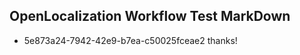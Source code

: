 ## OpenLocalization Workflow Test MarkDown
* 5e873a24-7942-42e9-b7ea-c50025fceae2 thanks!

<!--HONumber=Aug16_HO3-->


